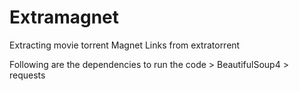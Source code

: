 # Extramagnet
Extracting movie torrent Magnet Links from extratorrent

Following are the dependencies to run the code
    > BeautifulSoup4
    > requests

